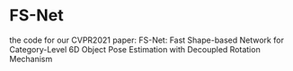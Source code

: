 # FS-Net
the code for our CVPR2021 paper:
FS-Net: Fast Shape-based Network for Category-Level 6D Object Pose Estimation with Decoupled Rotation Mechanism

